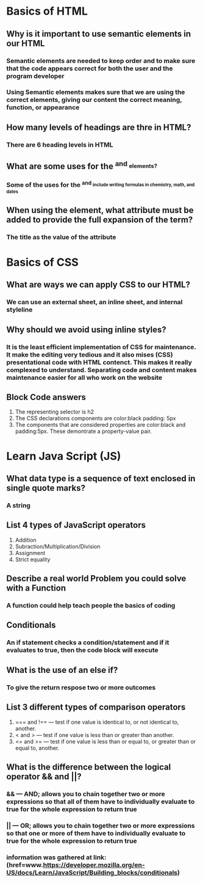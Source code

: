 # Basics of HTML

## Why is it important to use semantic elements in our HTML

### Semantic elements are needed to keep order and to make sure that the code appears correct for both the user and the program developer

### Using Semantic elements makes sure that we are using the correct elements, giving our content the correct meaning, function, or appearance

## How many levels of headings are thre in HTML?

### There are 6 heading levels in HTML

## What are some uses for the <sup> and <sub> elements?

### Some of the uses for the <sup> and <sub> include writing formulas in chemistry, math, and dates

## When using the <abbr> element, what attribute must be added to provide the full expansion of the term?

### The title as the value of the attribute

# Basics of CSS

## What are ways we can apply CSS to our HTML?

### We can use an external sheet, an inline sheet, and internal styleline

## Why should we avoid using inline styles?

### It is the least efficient implementation of CSS for maintenance. It make the editing very tedious and it also mises (CSS) presentational code with HTML contenct. This makes it really complexed to understand. Separating code and content makes maintenance easier for all who work on the website

## Block Code answers

1. The representing selector is h2
2. The CSS declarations components are color:black padding: 5px
3. The components that are considered properties are color:black and padding:5px. These demontrate a property-value pair.

# Learn Java Script (JS)

## What data type is a sequence of text enclosed in single quote marks?

### A string

## List 4 types of JavaScript operators

1. Addition
2. Subraction/Multiplication/Division
3. Assignment
4. Strict equality

## Describe a real world Problem you could solve with a Function

### A function could help teach people the basics of coding

## Conditionals

### An if statement checks a condition/statement and if it evaluates to true, then the code block will execute

## What is the use of an else if?

### To give the return respose two or more outcomes

## List 3 different types of comparison operators

1. === and !== — test if one value is identical to, or not identical to, another.
2. < and > — test if one value is less than or greater than another.
3. <= and >= — test if one value is less than or equal to, or greater than or equal to, another.

## What is the difference between the logical operator && and ||?

### && — AND; allows you to chain together two or more expressions so that all of them have to individually evaluate to true for the whole expression to return true

### || — OR; allows you to chain together two or more expressions so that one or more of them have to individually evaluate to true for the whole expression to return true

### information was gathered at link: (href=www.<https://developer.mozilla.org/en-US/docs/Learn/JavaScript/Building_blocks/conditionals>)
